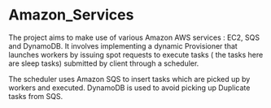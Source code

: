 # Amazon_Services

The project aims to make use of various Amazon AWS services : EC2, SQS and DynamoDB. It involves implementing a dynamic Provisioner that launches workers by issuing spot requests to execute tasks ( the tasks here are sleep tasks) submitted by client through a scheduler.

The scheduler uses Amazon SQS to insert tasks which are picked up by workers and executed. DynamoDB is used to avoid picking up Duplicate tasks from SQS.


